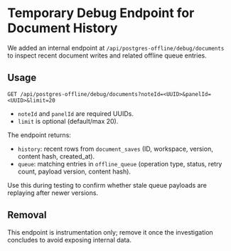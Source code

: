 # Temporary Debug Endpoint for Document History

We added an internal endpoint at `/api/postgres-offline/debug/documents` to inspect recent document writes and related offline queue entries.

## Usage
```
GET /api/postgres-offline/debug/documents?noteId=<UUID>&panelId=<UUID>&limit=20
```
- `noteId` and `panelId` are required UUIDs.
- `limit` is optional (default/max 20).

The endpoint returns:
- `history`: recent rows from `document_saves` (ID, workspace, version, content hash, created_at).
- `queue`: matching entries in `offline_queue` (operation type, status, retry count, payload version, content hash).

Use this during testing to confirm whether stale queue payloads are replaying after newer versions.

## Removal
This endpoint is instrumentation only; remove it once the investigation concludes to avoid exposing internal data.
